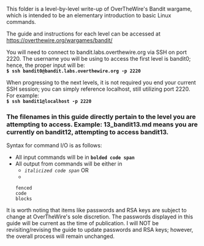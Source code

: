 This folder is a level-by-level write-up of OverTheWire's Bandit wargame, which is intended to be an elementary introduction to basic Linux commands.

The guide and instructions for each level can be accessed at https://overthewire.org/wargames/bandit/

You will need to connect to bandit.labs.overthewire.org via SSH on port 2220. The username you will be using to access the first level is bandit0; hence, the proper input will be:  
**`$ ssh bandit0@bandit.labs.overthewire.org -p 2220`**

When progressing to the next levels, it is not required you end your current SSH session; you can simply reference localhost, still utilizing port 2220. For example:  
**`$ ssh bandit1@localhost -p 2220`**

### The filenames in this guide directly pertain to the level you are attempting to access. Example: 13_bandit13.md means you are currently on bandit12, attempting to access bandit13.

Syntax for command I/O is as follows:

* All input commands will be in **`bolded code span`**  
* All output from commands will be either in
  * *`italicized code span`* OR
  * 
  ``` 
  fenced
  code 
  blocks 
  ```

It is worth noting that items like passwords and RSA keys are subject to change at OverTheWire's sole discretion. The passwords displayed in this guide will be current as the time of publication. I will NOT be revisiting/revising the guide to update passwords and RSA keys; however, the overall process will remain unchanged.
